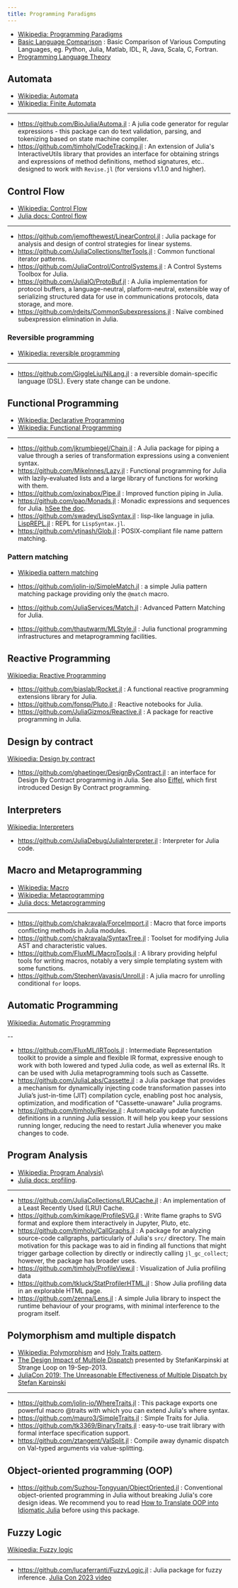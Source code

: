 ```yaml
---
title: Programming Paradigms
---
```


- [Wikipedia: Programming Paradigms](https://en.wikipedia.org/wiki/Programming_paradigm)
- [Basic Language Comparison](https://github.com/JulesKouatchou/basic_language_comparison) : Basic Comparison of Various Computing Languages, eg. Python, Julia, Matlab, IDL, R, Java, Scala, C, Fortran.
- [Programming Language Theory](https://github.com/steshaw/plt)

## Automata

- [Wikipedia: Automata](https://en.wikipedia.org/wiki/Category:Automata_(computation))
- [Wikipedia: Finite Automata](https://en.wikipedia.org/wiki/Category:Finite_automata)

---

- https://github.com/BioJulia/Automa.jl : A julia code generator for regular expressions - this package can do text validation, parsing, and tokenizing based on state machine compiler.
- https://github.com/timholy/CodeTracking.jl : An extension of Julia's InteractiveUtils library that provides an interface for obtaining strings and expressions of method definitions, method signatures, etc.. designed to work with `Revise.jl` (for versions v1.1.0 and higher).


## Control Flow

- [Wikipedia: Control Flow](https://en.wikipedia.org/wiki/Category:Control_flow)
- [Julia docs: Control flow](https://docs.julialang.org/en/v1/manual/control-flow/)

---

- https://github.com/jemofthewest/LinearControl.jl : Julia package for analysis and design of control strategies for linear systems.
- https://github.com/JuliaCollections/IterTools.jl : Common functional iterator patterns.
- https://github.com/JuliaControl/ControlSystems.jl : A Control Systems Toolbox for Julia.
- https://github.com/JuliaIO/ProtoBuf.jl : A Julia implementation for protocol buffers, a language-neutral, platform-neutral, extensible way of serializing structured data for use in communications protocols, data storage, and more.
- https://github.com/rdeits/CommonSubexpressions.jl : Naïve combined subexpression elimination in Julia.

### Reversible programming

- [Wikipedia: reversible programming](https://en.wikipedia.org/wiki/Reversible_computing)

---

- https://github.com/GiggleLiu/NiLang.jl : a reversible domain-specific language (DSL). Every state change can be undone.

## Functional Programming

- [Wikipedia: Declarative Programming](https://en.wikipedia.org/wiki/Declarative_programming)
- [Wikipedia: Functional Programming](https://en.wikipedia.org/wiki/Functional_programming)

---

- https://github.com/jkrumbiegel/Chain.jl : A Julia package for piping a value through a series of transformation expressions using a convenient syntax.
- https://github.com/MikeInnes/Lazy.jl : Functional programming for Julia with lazily-evaluated lists and a large library of functions for working with them.
- https://github.com/oxinabox/Pipe.jl : Improved function piping in Julia.
- https://github.com/pao/Monads.jl : Monadic expressions and sequences for Julia. [hSee the doc](https://monadsjl.readthedocs.io/en/latest/).
- https://github.com/swadey/LispSyntax.jl : lisp-like language in julia. [LispREPL.jl](https://github.com/swadey/LispREPL.jl) : REPL for `LispSyntax.jl`.
- https://github.com/vtjnash/Glob.jl : POSIX-compliant file name pattern matching.

### Pattern matching

- [Wikipedia pattern matching](https://en.wikipedia.org/wiki/Pattern_matching)

- https://github.com/jolin-io/SimpleMatch.jl : a simple Julia pattern matching package providing only the `@match` macro.
- https://github.com/JuliaServices/Match.jl : Advanced Pattern Matching for Julia.
- https://github.com/thautwarm/MLStyle.jl : Julia functional programming infrastructures and metaprogramming facilities.

## Reactive Programming

[Wikipedia: Reactive Programming](https://en.wikipedia.org/wiki/Reactive_programming)

- https://github.com/biaslab/Rocket.jl : A functional reactive programming extensions library for Julia.
- https://github.com/fonsp/Pluto.jl : Reactive notebooks for Julia.
- https://github.com/JuliaGizmos/Reactive.jl : A package for reactive programming in Julia.

## Design by contract

[Wikipedia: Design by contract](https://en.wikipedia.org/wiki/Design_by_contract)

- https://github.com/ghaetinger/DesignByContract.jl : an interface for Design By Contract programming in Julia. See also [Eiffel](https://www.eiffel.org/doc/eiffel/Learning_Eiffel), which first introduced Design By Contract programming.

## Interpreters

[Wikipedia: Interpreters](https://en.wikipedia.org/wiki/Category:Interpreters_(computing))

- https://github.com/JuliaDebug/JuliaInterpreter.jl : Interpreter for Julia code.

## Macro and Metaprogramming

- [Wikipedia: Macro](https://en.wikipedia.org/wiki/Macro_(computer_science))
- [Wikipedia: Metaprogramming](https://en.wikipedia.org/wiki/Metaprogramming)
- [Julia docs: Metaprogramming](https://docs.julialang.org/en/v1/manual/metaprogramming/#Metaprogramming)

---

- https://github.com/chakravala/ForceImport.jl : Macro that force imports conflicting methods in Julia modules.
- https://github.com/chakravala/SyntaxTree.jl : Toolset for modifying Julia AST and characteristic values.
- https://github.com/FluxML/MacroTools.jl : A library providing helpful tools for writing macros, notably a very simple templating system with some functions.
- https://github.com/StephenVavasis/Unroll.jl : A julia macro for unrolling conditional `for` loops.

## Automatic Programming

[Wikipedia: Automatic Programming](https://en.wikipedia.org/wiki/Automatic_programming)

--

- https://github.com/FluxML/IRTools.jl : Intermediate Representation toolkit to provide a simple and flexible IR format, expressive enough to work with both lowered and typed Julia code, as well as external IRs. It can be used with Julia metaprogramming tools such as Cassette.
- https://github.com/JuliaLabs/Cassette.jl : a Julia package that provides a mechanism for dynamically injecting code transformation passes into Julia’s just-in-time (JIT) compilation cycle, enabling post hoc analysis, optimization, and modification of "Cassette-unaware" Julia programs.
- https://github.com/timholy/Revise.jl : Automatically update function definitions in a running Julia session. It will help you keep your sessions running longer, reducing the need to restart Julia whenever you make changes to code.

## Program Analysis


- [Wikipedia: Program Analysis](https://en.wikipedia.org/wiki/Category:Program_analysis)\
- [Julia docs: profiling](https://docs.julialang.org/en/v1/manual/profile/).

---

- https://github.com/JuliaCollections/LRUCache.jl : An implementation of a Least Recently Used (LRU) Cache.
- https://github.com/kimikage/ProfileSVG.jl : Write flame graphs to SVG format and explore them interactively in Jupyter, Pluto, etc.
- https://github.com/timholy/CallGraphs.jl : A package for analyzing source-code callgraphs, particularly of Julia's `src/` directory. The main motivation for this package was to aid in finding all functions that might trigger garbage collection by directly or indirectly calling `jl_gc_collect`; however, the package has broader uses.
- https://github.com/timholy/ProfileView.jl : Visualization of Julia profiling data
- https://github.com/tkluck/StatProfilerHTML.jl : Show Julia profiling data in an explorable HTML page.
- https://github.com/zenna/Lens.jl : A simple Julia library to inspect the runtime behaviour of your programs, with minimal interference to the program itself.

## Polymorphism amd multiple dispatch

- [Wikipedia: Polymorphism](https://en.wikipedia.org/wiki/Category:Polymorphism_(computer_science)) and [Holy Traits pattern](https://ahsmart.com/pub/holy-traits-design-patterns-and-best-practice-book.html).
- [The Design Impact of Multiple Dispatch](https://nbviewer.jupyter.org/gist/StefanKarpinski/b8fe9dbb36c1427b9f22) presented by StefanKarpinski at Strange Loop on 19-Sep-2013.
- [JuliaCon 2019: The Unreasonable Effectiveness of Multiple Dispatch by Stefan Karpinski](https://youtu.be/kc9HwsxE1OY)

---

- https://github.com/jolin-io/WhereTraits.jl : This package exports one powerful macro @traits with which you can extend Julia's where syntax.
- https://github.com/mauro3/SimpleTraits.jl : Simple Traits for Julia.
- https://github.com/tk3369/BinaryTraits.jl : easy-to-use trait library with formal interface specification support.
- https://github.com/ztangent/ValSplit.jl : Compile away dynamic dispatch on Val-typed arguments via value-splitting.

## Object-oriented programming (OOP)

- https://github.com/Suzhou-Tongyuan/ObjectOriented.jl : Conventional object-oriented programming in Julia without breaking Julia's core design ideas. We recommend you to read [How to Translate OOP into Idiomatic Julia](https://suzhou-tongyuan.github.io/ObjectOriented.jl/dev/how-to-translate-oop-into-julia) before using this package.

## Fuzzy Logic

[Wikipedia: Fuzzy logic](https://en.wikipedia.org/wiki/Fuzzy_logic)

---

- https://github.com/lucaferranti/FuzzyLogic.jl : Julia package for fuzzy inference. [Julia Con 2023 video](https://www.youtube.com/watch?v=6WfX3e-aOBc)
